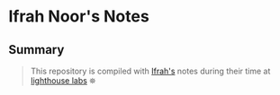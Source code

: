 # Ifrah Noor's Notes

## Summary

>This repository is compiled with [Ifrah's](https://github.com/ShayFae) notes during their time at [lighthouse labs](https://www.lighthouselabs.ca/) ⛯ 